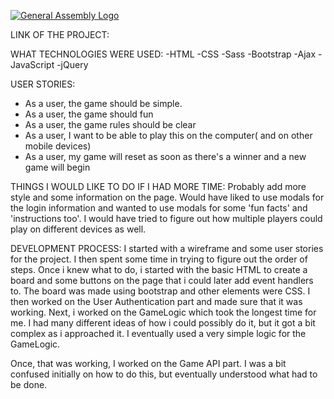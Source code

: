 [![General Assembly Logo](https://camo.githubusercontent.com/1a91b05b8f4d44b5bbfb83abac2b0996d8e26c92/687474703a2f2f692e696d6775722e636f6d2f6b6538555354712e706e67)](https://generalassemb.ly/education/web-development-immersive)

LINK OF THE PROJECT:

WHAT TECHNOLOGIES WERE USED:
-HTML
-CSS
-Sass
-Bootstrap
-Ajax
-JavaScript
-jQuery

USER STORIES:
- As a user, the game should be simple.
- As a user, the game should fun
- As a user, the game rules should be clear
- As a user, I want to be able to play this on the computer( and on other mobile devices)
- As a user, my game will reset as soon as there's a winner and a new game will begin


THINGS I WOULD LIKE TO DO IF I HAD MORE TIME:
Probably add more style and some information on the page. Would have liked to
use modals for the login information and wanted to use modals for some
'fun facts' and 'instructions too'.
I would have tried to figure out how multiple players could play on different
devices as well.

DEVELOPMENT PROCESS:
I started with a wireframe and some user stories for the project. I then spent
some time in trying to figure out the order of steps. Once i knew what to do,
i started with the basic HTML to create a board and some buttons on the page that
i could later add event handlers to. The board was made using bootstrap and
other elements were CSS.
I then worked on the User Authentication part and made sure that it was
working.
Next, i worked on the GameLogic which took the longest time for me. I had
many different ideas of how i could possibly do it, but it got a bit complex
as i approached it. I eventually used a very simple logic for the GameLogic.

Once, that was working, I worked on the Game API part. I was a bit confused
initially on how to do this, but eventually understood what had to be done.
